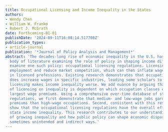 ```yaml
---
title: Occupational Licensing and Income Inequality in the States
authors:
- Wendy Chen
- William W. Franko
- Robert J. McGrath
date: Forthcoming-01-01
publishDate: '2024-09-11T16:08:14.517708Z'
publication_types:
- article-journal
publication: '*Journal of Policy Analysis and Management*'
abstract: 'The decades-long rise of economic inequality in the U.S. has led to a growing
  body of literature examining the role of policy in shaping income differences. We
  examine one such policy: occupational licensing regulations. Licensing can restrict
  employment and reduce market competition, which can then inflate wages for those
  in licensed professions. Existing research demonstrates that occupational licensure
  does increase wages in specific industries, leading some scholars to argue that
  licensing makes income inequality worse. We add nuance by arguing that the effect
  of licensing on inequality is dependent on which occupation classes experience the
  largest wage premiums. Using a comprehensive over-time database of state licensing
  regulations, we first demonstrate that medium- and low-wage jobs garner larger wage
  premiums than high-wage occupations. Second, consistent with this result we then
  show that the occupational licensing regulations have the overall effect of reducing
  state income inequality. This research contributes to our understanding of the causes
  of growing inequality and how public policy can shape economic disparities through
  sometimes unintended and indirect ways.'
---
```

